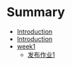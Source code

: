 # Summary

* [Introduction](README.md)
* [Introduction](readme.md)
* [week1](week1/README.md)
   * [发布作业1](week1/issue5.md)

